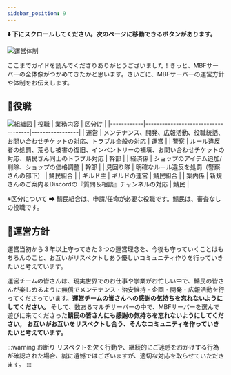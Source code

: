 ```yaml
---
sidebar_position: 9
---
```


**⬇️ 下にスクロールしてください。次のページに移動できるボタンがあります。**

![運営体制](/img/mbf/label_finish.png)

ここまでガイドを読んでくださりありがとうございました！きっと、MBFサーバーの全体像がつかめてきたかと思います。さいごに、MBFサーバーの運営方針や体制をお伝えします。

## 💼役職
![組織図](/img/mbf/staff.png)
| 役職       | 業務内容                                                                 | 区分け       |
|------------|------------------------------------|-----------------|
| 運営 | メンテナンス、開発、広報活動、役職統括、お問い合わせチケットの対応、トラブル全般の対応 | 運営     |
| 警察 | ルール違反者の処罰、荒らし被害の復旧、インベントリーの補填、お問い合わせチケットの対応、鯖民さん同士のトラブル対応 | 幹部     |
| 経済係 | ショップのアイテム追加/削除、ショップの価格調整 | 幹部     |
| 見回り隊     | 明確なルール違反を処罰（警察さんの部下）         | 鯖民組合 |
| ギルド主   | ギルドの運営             | 鯖民組合  |
| 案内係   | 新規さんのご案内＆Discordの『質問＆相談』チャンネルの対応                    | 鯖民  |

※区分について ➡ 鯖民組合は、申請/任命が必要な役職です。鯖民は、審査なしの役職です。

## 🧭運営方針
運営当初から３年以上守ってきた３つの運営理念を、今後も守っていくことはもちろんのこと、お互いがリスペクトしあう優しいコミュニティ作りを行っていきたいと考えています。

運営チームの皆さんは、現実世界でのお仕事や学業がお忙しい中で、鯖民の皆さんが楽しめるように無償でメンテナンス・治安維持・企画・開発・広報活動を行ってくださっています。**運営チームの皆さんへの感謝の気持ちを忘れないようにしてください。**
そして、数あるマルチサーバーの中で、MBFサーバーを選んで遊びに来てくださった**鯖民の皆さんにも感謝の気持ちを忘れないようにしてください**。
**お互いがお互いをリスペクトし合う、そんなコミュニティを作っていきたいと考えています。**

:::warning お断り
リスペクトを欠く行動や、継続的にご迷惑をおかけする行為が確認された場合、誠に遺憾ではございますが、適切な対応を取らせていただきます。
:::




